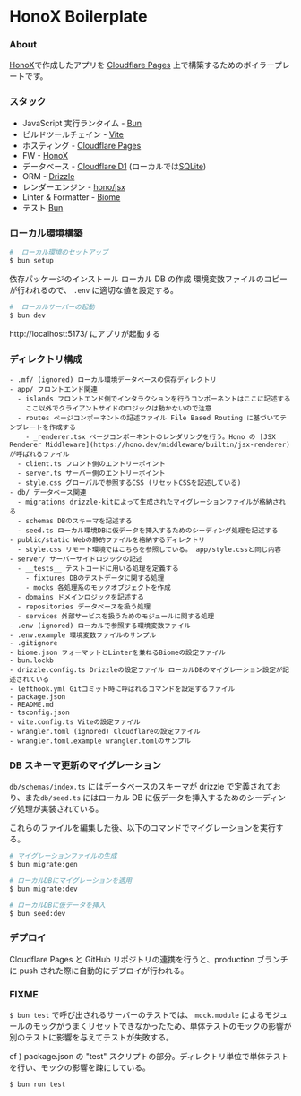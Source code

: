 # HonoX Boilerplate

### About

[HonoX](https://github.com/honojs/honox)で作成したアプリを [Cloudflare Pages](https://pages.cloudflare.com/) 上で構築するためのボイラープレートです。

### スタック

- JavaScript 実行ランタイム - [Bun](https://bun.sh/)
- ビルドツールチェイン - [Vite](https://ja.vitejs.dev/)
- ホスティング - [Cloudflare Pages](https://pages.cloudflare.com/)
- FW - [HonoX](https://github.com/honojs/honox)
- データベース - [Cloudflare D1](https://developers.cloudflare.com/d1/) (ローカルでは[SQLite](https://bun.sh/docs/api/sqlite))
- ORM - [Drizzle](https://orm.drizzle.team/)
- レンダーエンジン - [hono/jsx](https://hono.dev/guides/jsx)
- Linter & Formatter - [Biome](https://biomejs.dev/ja/)
- テスト [Bun](https://bun.sh/docs/cli/test)

### ローカル環境構築

```bash
#  ローカル環境のセットアップ
$ bun setup
```

依存パッケージのインストール ローカル DB の作成 環境変数ファイルのコピーが行われるので、 `.env` に適切な値を設定する。

```bash
#  ローカルサーバーの起動
$ bun dev
```

http://localhost:5173/ にアプリが起動する

### ディレクトリ構成

```
- .mf/ (ignored) ローカル環境データベースの保存ディレクトリ
- app/ フロントエンド関連
  - islands フロントエンド側でインタラクションを行うコンポーネントはここに記述する
    ここ以外でクライアントサイドのロジックは動かないので注意
  - routes ページコンポーネントの記述ファイル File Based Routing に基づいてテンプレートを作成する
    - _renderer.tsx ページコンポーネントのレンダリングを行う。Hono の [JSX Renderer Middleware](https://hono.dev/middleware/builtin/jsx-renderer) が呼ばれるファイル
  - client.ts フロント側のエントリーポイント
  - server.ts サーバー側のエントリーポイント
  - style.css グローバルで参照するCSS (リセットCSSを記述している)
- db/ データベース関連
  - migrations drizzle-kitによって生成されたマイグレーションファイルが格納される
  - schemas DBのスキーマを記述する
  - seed.ts ローカル環境DBに仮データを挿入するためのシーディング処理を記述する
- public/static Webの静的ファイルを格納するディレクトリ
  - style.css リモート環境ではこちらを参照している。 app/style.cssと同じ内容
- server/ サーバーサイドロジックの記述
  - __tests__ テストコードに用いる処理を定義する
    - fixtures DBのテストデータに関する処理
    - mocks 各処理系のモックオブジェクトを作成
  - domains ドメインロジックを記述する
  - repositories データベースを扱う処理
  - services 外部サービスを扱うためのモジュールに関する処理
- .env (ignored) ローカルで参照する環境変数ファイル
- .env.example 環境変数ファイルのサンプル
- .gitignore
- biome.json フォーマットとLinterを兼ねるBiomeの設定ファイル
- bun.lockb
- drizzle.config.ts Drizzleの設定ファイル ローカルDBのマイグレーション設定が記述されている
- lefthook.yml Gitコミット時に呼ばれるコマンドを設定するファイル
- package.json
- README.md
- tsconfig.json
- vite.config.ts Viteの設定ファイル
- wrangler.toml (ignored) Cloudflareの設定ファイル
- wrangler.toml.example wrangler.tomlのサンプル
```

### DB スキーマ更新のマイグレーション

`db/schemas/index.ts` にはデータベースのスキーマが drizzle で定義されており、また`db/seed.ts` にはローカル DB に仮データを挿入するためのシーディング処理が実装されている。

これらのファイルを編集した後、以下のコマンドでマイグレーションを実行する。

```bash
# マイグレーションファイルの生成
$ bun migrate:gen

# ローカルDBにマイグレーションを適用
$ bun migrate:dev

# ローカルDBに仮データを挿入
$ bun seed:dev
```

### デプロイ

Cloudflare Pages と GitHub リポジトリの連携を行うと、production ブランチに push された際に自動的にデプロイが行われる。

### FIXME

`$ bun test` で呼び出されるサーバーのテストでは、 `mock.module` によるモジュールのモックがうまくリセットできなかったため、単体テストのモックの影響が別のテストに影響を与えてテストが失敗する。

cf ) package.json の "test" スクリプトの部分。ディレクトリ単位で単体テストを行い、モックの影響を疎にしている。

```
$ bun run test
```
